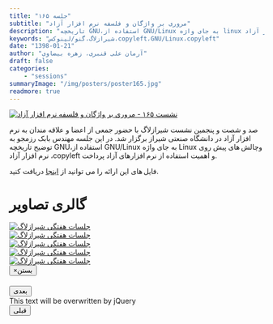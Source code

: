 ```yaml
---
title: "جلسه ۱۶۵"
subtitle: "مروری بر واژگان و فلسفه نرم افزار آزاد"
description: "تاریخچه GNU،استفاده از GNU/Linux به جای واژه linux وچالش های پیش روی نرم افزار آزاد ،copyleft و اهمیت استفاده از نرم افزارهای آزاد"
keywords: "شیرازلاگ،گنو/لینوکس،copyleft،GNU/Linux،copyleft"
date: "1398-01-21"
author: "آرمان علی قنبری، زهره بیضاوی"
draft: false
categories:
    - "sessions"
summaryImage: "/img/posters/poster165.jpg"
readmore: true
---
```

[![نشست ۱۶۵ - مروری بر واژگان و فلسفه نرم افزار آزاد](../../img/posters/poster165.jpg)](../../img/poster165.jpg)

صد و شصت و پنجمین نشست شیرازلاگ با حضور جمعی از اعضا و علاقه مندان به نرم افزار آزاد در دانشگاه صنعتی شیراز برگزار شد. در این جلسه مهندس بابک رزمجو به توضیح تاریخچه GNU،استفاده از GNU/Linux به جای واژه Linux وچالش های پیش روی نرم افزار آزاد ،copyleft و اهمیت استفاده از نرم افزارهای آزاد پرداخت.

فایل های این ارائه را می توانید از [اینجا](https://framagit.org/shirazlug/resources/tree/master/presentations/session_165) دریافت کنید.

<div class="row">
    <div class="col-lg-12">
        <h1 class="page-header">گالری تصاویر</h1>    
            <div class="col-lg-4 col-md-4 col-xs-6 thumb">
            <a class="thumbnail" href="#" data-image-id="" data-toggle="modal" data-title="نشست هفتگی شیرازلاگ با حضور جمعی از دوستان" data-caption="" data-image="../../img/6. photo_2019-04-19_23-44-26.jpg" data-target="#image-gallery">
              <img class="img-responsive" src="../../img/6. photo_2019-04-19_23-44-26.jpg"
              alt="جلسات هفتگی شیرازلاگ">
            </a>
        </div>
            <div class="col-lg-4 col-md-4 col-xs-6 thumb">
            <a class="thumbnail" href="#" data-image-id="" data-toggle="modal" data-title="نشست هفتگی شیرازلاگ با حضور جمعی از دوستان" data-caption="" data-image="../../img/7.photo_2019-04-19_23-44-33.jpg" data-target="#image-gallery">
                <img class="img-responsive" src="../../img/7.photo_2019-04-19_23-44-33.jpg"
                alt="جلسات هفتگی شیرازلاگ">
            </a>
        </div>
            <div class="col-lg-4 col-md-4 col-xs-6 thumb">
            <a class="thumbnail" href="#" data-image-id="" data-toggle="modal" data-title="نشست هفتگی شیرازلاگ با حضور جمعی از دوستان" data-caption="" data-image="../../img/3.photo_2019-04-19_23-44-07.jpg" data-target="#image-gallery">
                <img class="img-responsive" src="../../img/3.photo_2019-04-19_23-44-07.jpg"
                alt="جلسات هفتگی شیرازلاگ">
            </a>
    </div>
     <div class="col-lg-4 col-md-4 col-xs-6 thumb">
            <a class="thumbnail" href="#" data-image-id="" data-toggle="modal" data-title="نشست هفتگی شیرازلاگ با حضور جمعی از دوستان" data-caption="" data-image="../../img/4.photo_2019-04-19_23-44-16.jpg" data-target="#image-gallery">
                <img class="img-responsive" src="../../img/4.photo_2019-04-19_23-44-16.jpg"
                alt="جلسات هفتگی شیرازلاگ">
            </a>
    </div>
     <div class="col-lg-4 col-md-4 col-xs-6 thumb">
            <a class="thumbnail" href="#" data-image-id="" data-toggle="modal" data-title="نشست هفتگی شیرازلاگ با حضور جمعی از دوستان" data-caption="" data-image="../../img/5.photo_2019-04-19_23-44-21.jpg" data-target="#image-gallery">
                <img class="img-responsive" src="../../img/5.photo_2019-04-19_23-44-21.jpg"
                alt="جلسات هفتگی شیرازلاگ">
            </a>
 </div>
<div class="modal fade" id="image-gallery" tabindex="-1" role="dialog" aria-
 aria-labelledby="myModalLabel" aria-hidden="true">
    <div class="modal-dialog">
        <div class="modal-content">
            <div class="modal-header">
                <button type="button" class="close" data-dismiss="modal"><span aria-hidden="true">×</span><span class="sr-only">بستن</span></button>
                <h4 class="modal-title" id="image-gallery-title"></h4>
            </div>
            <div class="modal-body">
                <img id="image-gallery-image" class="img-responsive" src="">
            </div>
            <div class="modal-footer">
                <div class="col-md-2">
                    <button type="button" class="btn btn-primary" id="show-previous-image">بعدی</button>
                </div>
                <div class="col-md-8 text-justify" id="image-gallery-caption">
                    This text will be overwritten by jQuery
                </div>
                <div class="col-md-2">
                    <button type="button" id="show-next-image" class="btn btn-default">قبلی</button>
                </div>
            </div>
        </div>
    </div>
</div>
</div>
